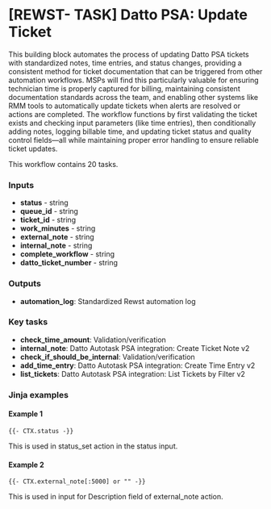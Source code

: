 # \[REWST- TASK] Datto PSA: Update Ticket

This building block automates the process of updating Datto PSA tickets with standardized notes, time entries, and status changes, providing a consistent method for ticket documentation that can be triggered from other automation workflows. MSPs will find this particularly valuable for ensuring technician time is properly captured for billing, maintaining consistent documentation standards across the team, and enabling other systems like RMM tools to automatically update tickets when alerts are resolved or actions are completed. The workflow functions by first validating the ticket exists and checking input parameters (like time entries), then conditionally adding notes, logging billable time, and updating ticket status and quality control fields—all while maintaining proper error handling to ensure reliable ticket updates.

This workflow contains 20 tasks.

### Inputs

* **status** - string
* **queue\_id** - string
* **ticket\_id** - string
* **work\_minutes** - string
* **external\_note** - string
* **internal\_note** - string
* **complete\_workflow** - string
* **datto\_ticket\_number** - string

### Outputs

* **automation\_log**: Standardized Rewst automation log

### Key tasks

* **check\_time\_amount**: Validation/verification
* **internal\_note**: Datto Autotask PSA integration: Create Ticket Note v2
* **check\_if\_should\_be\_internal**: Validation/verification
* **add\_time\_entry**: Datto Autotask PSA integration: Create Time Entry v2
* **list\_tickets**: Datto Autotask PSA integration: List Tickets by Filter v2

### Jinja examples

#### Example 1

```jinja
{{- CTX.status -}}
```

This is used in status\_set action in the status input.

#### Example 2

```jinja
{{- CTX.external_note[:5000] or "" -}}
```

This is used in input for Description field of external\_note action.

